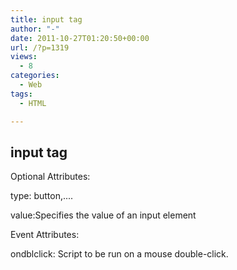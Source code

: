 ```yaml
---
title: input tag
author: "-"
date: 2011-10-27T01:20:50+00:00
url: /?p=1319
views:
  - 8
categories:
  - Web
tags:
  - HTML

---
```

## input tag
Optional Attributes:

type: button,....

value:Specifies the value of an input element


Event Attributes:

ondblclick: Script to be run on a mouse double-click.